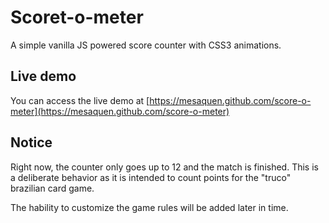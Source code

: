 # Scoret-o-meter

A simple vanilla JS powered score counter with CSS3 animations.

## Live demo

You can access the live demo at [https://mesaquen.github.com/score-o-meter](https://mesaquen.github.com/score-o-meter)

## Notice

Right now, the counter only goes up to 12 and the match is finished. This is a deliberate behavior as it is intended to count points for the  "truco" brazilian card game.

The hability to customize the game rules will be added later in time.
